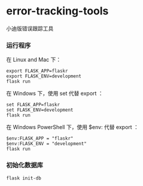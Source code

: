 # error-tracking-tools
小迪版错误跟踪工具

### 运行程序
在 Linux and Mac 下：
```
export FLASK_APP=flaskr
export FLASK_ENV=development
flask run
```
在 Windows 下，使用 set 代替 export ：
```
set FLASK_APP=flaskr
set FLASK_ENV=development
flask run
```
在 Windows PowerShell 下，使用 $env: 代替 export ：
```
$env:FLASK_APP = "flaskr"
$env:FLASK_ENV = "development"
flask run
```
### 初始化数据库
```
flask init-db
```
